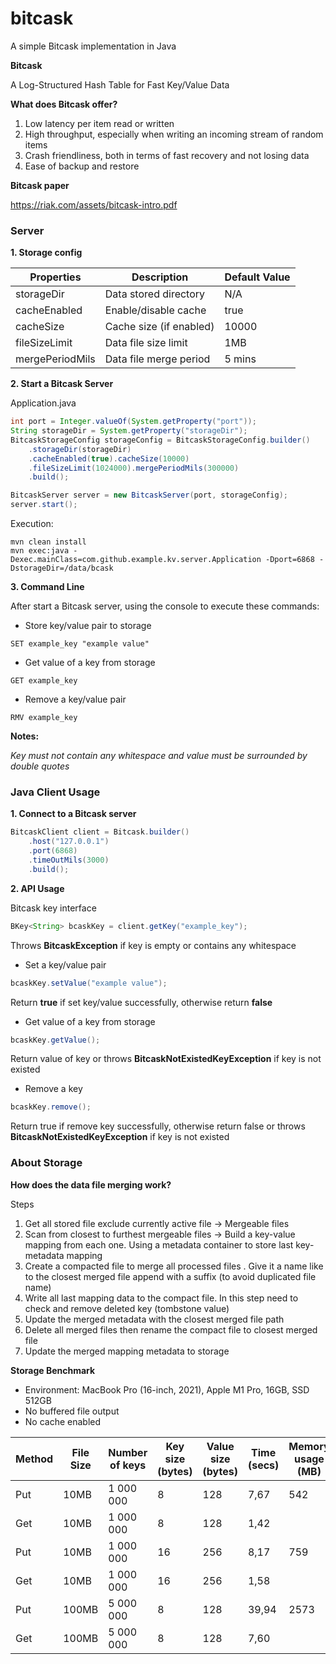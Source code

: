 # bitcask

A simple Bitcask implementation in Java

**Bitcask**

A Log-Structured Hash Table for Fast Key/Value Data

**What does Bitcask offer?**

1. Low latency per item read or written
2. High throughput, especially when writing an incoming stream of random items
3. Crash friendliness, both in terms of fast recovery and not losing data
4. Ease of backup and restore

**Bitcask paper**

https://riak.com/assets/bitcask-intro.pdf

### Server
**1. Storage config**

| Properties      | Description             | Default Value |
|-----------------|-------------------------|---------------|
| storageDir      | Data stored directory   | N/A           |
| cacheEnabled    | Enable/disable cache    | true          |
| cacheSize       | Cache size (if enabled) | 10000         |
| fileSizeLimit   | Data file size limit    | 1MB           |
| mergePeriodMils | Data file merge period  | 5 mins        |

**2. Start a Bitcask Server**

Application.java
```Java
int port = Integer.valueOf(System.getProperty("port"));
String storageDir = System.getProperty("storageDir");
BitcaskStorageConfig storageConfig = BitcaskStorageConfig.builder()
    .storageDir(storageDir)
    .cacheEnabled(true).cacheSize(10000)
    .fileSizeLimit(1024000).mergePeriodMils(300000)
    .build();

BitcaskServer server = new BitcaskServer(port, storageConfig);
server.start();
```

Execution:
```shell
mvn clean install
mvn exec:java -Dexec.mainClass=com.github.example.kv.server.Application -Dport=6868 -DstorageDir=/data/bcask
```
**3. Command Line**

After start a Bitcask server, using the console to execute these commands:

- Store key/value pair to storage
```shell
SET example_key "example value"
```

- Get value of a key from storage
```shell
GET example_key
```

- Remove a key/value pair
```shell
RMV example_key
```
**Notes:**

_Key must not contain any whitespace and value must be surrounded by double quotes_

### Java Client Usage

**1. Connect to a Bitcask server**
```java
BitcaskClient client = Bitcask.builder()
    .host("127.0.0.1")
    .port(6868)
    .timeOutMils(3000)
    .build();
```

**2. API Usage**

Bitcask key interface
```java
BKey<String> bcaskKey = client.getKey("example_key");
```
Throws **BitcaskException** if key is empty or contains any whitespace

- Set a key/value pair
```java
bcaskKey.setValue("example value");
```
Return **true** if set key/value successfully, otherwise return **false**

- Get value of a key from storage
```java
bcaskKey.getValue();
```
Return value of key or throws **BitcaskNotExistedKeyException** if key is not existed

- Remove a key
```java
bcaskKey.remove();
```
Return true if remove key successfully, otherwise return false or throws **BitcaskNotExistedKeyException** if key is not existed

### About Storage

**How does the data file merging work?**

Steps

1. Get all stored file exclude currently active file -> Mergeable files
2. Scan from closest to furthest mergeable files -> Build a key-value mapping from each one. Using a metadata container to store last key-metadata mapping
3. Create a compacted file to merge all processed files . Give it a name like to the closest merged file append with a suffix (to avoid duplicated file name)
4. Write all last mapping data to the compact file. In this step need to check and remove deleted key (tombstone value)
5. Update the merged metadata with the closest merged file path
6. Delete all merged files then rename the compact file to closest merged file
7. Update the merged mapping metadata to storage

**Storage Benchmark**

- Environment: MacBook Pro (16-inch, 2021), Apple M1 Pro, 16GB, SSD 512GB
- No buffered file output
- No cache enabled

| Method | File Size | Number of keys | Key size (bytes) | Value size (bytes) | Time (secs) | Memory usage (MB) | 
|--------|-----------|----------------|------------------|--------------------|-------------|-------------------|
| Put    | 10MB      | 1 000 000      | 8                | 128                | 7,67        | 542               |
| Get    | 10MB      | 1 000 000      | 8                | 128                | 1,42        |                   |
| Put    | 10MB      | 1 000 000      | 16               | 256                | 8,17        | 759               |
| Get    | 10MB      | 1 000 000      | 16               | 256                | 1,58        |                   |
| Put    | 100MB     | 5 000 000      | 8                | 128                | 39,94       | 2573              |
| Get    | 100MB     | 5 000 000      | 8                | 128                | 7,60        |                   |
